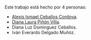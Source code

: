 Este trabajo est&aacute; hecho por 4 personas:
- [Alexis Ismael Ceballos Cordova](https://t.me/caronte11).
- [Diana Laura Pi&ntilde;&oacute;n Villa](https://t.me/unused).
- Diana Luz Dominguez Ceballos.
- Iv&aacute;n Everardo Delgado Mu&ntilde;&oacute;z.
